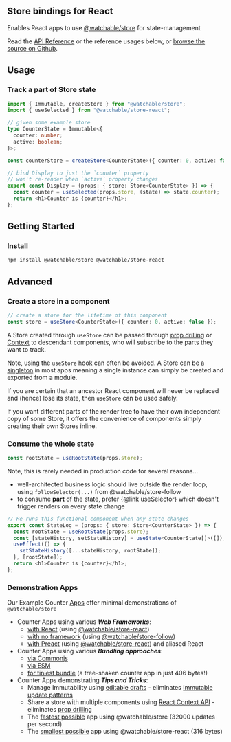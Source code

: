 ## Store bindings for React

Enables React apps to use
[@watchable/store](https://www.npmjs.com/package/@watchable/store) for
state-management

Read the
[API Reference](https://watchable.dev/api/modules/_watchable_store_react.html)
or the reference usages below, or
[browse the source on Github](https://github.com/cefn/watchable/tree/main/packages/store-react).

## Usage

### Track a part of Store state

```typescript
import { Immutable, createStore } from "@watchable/store";
import { useSelected } from "@watchable/store-react";

// given some example store
type CounterState = Immutable<{
  counter: number;
  active: boolean;
}>;

const counterStore = createStore<CounterState>({ counter: 0, active: false });

// bind Display to just the `counter` property
// won't re-render when `active` property changes
export const Display = (props: { store: Store<CounterState> }) => {
  const counter = useSelected(props.store, (state) => state.counter);
  return <h1>Counter is {counter}</h1>;
};
```

## Getting Started

### Install

```zsh
npm install @watchable/store @watchable/store-react
```

## Advanced

### Create a store in a component

```typescript
// create a store for the lifetime of this component
const store = useStore<CounterState>({ counter: 0, active: false });
```

A Store created through `useStore` can be passed through
[prop drilling](https://kentcdodds.com/blog/prop-drilling) or
[Context](https://github.com/cefn/watchable/tree/main/apps/counter-react-ts-edit-context#readme)
to descendant components, who will subscribe to the parts they want to track.

Note, using the `useStore` hook can often be avoided. A Store can be a
[singleton](https://en.wikipedia.org/wiki/Singleton_pattern) in most apps
meaning a single instance can simply be created and exported from a module.

If you are certain that an ancestor React component will never be replaced and
(hence) lose its state, then `useStore` can be used safely.

If you want different parts of the render tree to have their own independent
copy of some Store, it offers the convenience of components simply creating
their own Stores inline.

### Consume the whole state

```typescript
const rootState = useRootState(props.store);
```

Note, this is rarely needed in production code for several reasons...

- well-architected business logic should live outside the render loop, using
  `followSelector(...)` from @watchable/store-follow
- to consume **part** of the state, prefer {@link useSelector} which doesn't
  trigger renders on every state change

```typescript
// Re-runs this functional component when any state changes
export const StateLog = (props: { store: Store<CounterState> }) => {
  const rootState = useRootState(props.store);
  const [stateHistory, setStateHistory] = useState<CounterState[]>([]);
  useEffect(() => {
    setStateHistory([...stateHistory, rootState]);
  }, [rootState]);
  return <h1>Counter is {counter}</h1>;
};
```

### Demonstration Apps

Our Example Counter
[Apps](https://github.com/cefn/watchable/tree/main/apps#readme) offer minimal
demonstrations of `@watchable/store`

- Counter Apps using various **_Web Frameworks_**:
  - [with React](https://github.com/cefn/watchable/tree/main/apps/counter-react-ts)
    (using
    [@watchable/store-react](https://github.com/cefn/watchable/tree/main/packages/store-react#readme))
  - [with no framework](https://github.com/cefn/watchable/tree/main/apps/counter-dom-ts#readme)
    (using
    [@watchable/store-follow](https://github.com/cefn/watchable/tree/main/packages/store-follow#readme))
  - [with Preact](https://github.com/cefn/watchable/tree/main/apps/counter-preact-ts#readme)
    (using
    [@watchable/store-react](https://github.com/cefn/watchable/tree/main/packages/store-react#readme))
    and aliased React
- Counter Apps using various **_Bundling approaches_**:
  - [via Commonjs](https://github.com/cefn/watchable/tree/main/apps/counter-dom-commonjs#readme)
  - [via ESM](https://github.com/cefn/watchable/tree/main/apps/counter-dom-esm#readme)
  - [for tiniest bundle](https://github.com/cefn/watchable/tree/main/apps/counter-dom-tiny#readme)
    (a tree-shaken counter app in just 406 bytes!)
- Counter Apps demonstrating **_Tips and Tricks_**:
  - Manage Immutability using
    [editable drafts](https://github.com/cefn/watchable/tree/main/apps/counter-react-ts-edit#readme) -
    eliminates
    [Immutable update patterns](https://redux.js.org/usage/structuring-reducers/immutable-update-patterns)
  - Share a store with multiple components using
    [React Context API](https://github.com/cefn/watchable/tree/main/apps/counter-react-ts-edit-context#readme) -
    eliminates [prop drilling](https://kentcdodds.com/blog/prop-drilling)
  - The
    [fastest possible](https://github.com/cefn/watchable/tree/main/apps/fast)
    app using @watchable/store (32000 updates per second)
  - The
    [smallest possible](https://github.com/cefn/watchable/tree/main/apps/tiny)
    app using @watchable/store-react (316 bytes)
